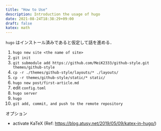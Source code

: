```yaml
---
title: "How to Use"
description: Introduction the usage of hugo
date: 2021-08-24T18:38:29+09:00
draft: false
katex: math
---
```


`hugo` はインストール済みであると仮定して話を進める．

1. `hugo new site <the name of site>`
1. `git init`
1. `git submodule add https://github.com/MeiK2333/github-style.git themes/github-style`
1. `cp -r ./themes/github-style/layouts/* ./layouts/`
1. `cp -r themes/github-style/static/* static/`
1. `hugo new post/first-article.md`
1. edit `config.toml`
1. `hugo server`
1. `hugo`
1. `git add, commit, and push to the remote repository`

オプション

- activate KaTeX (Ref: https://blog.atusy.net/2019/05/09/katex-in-hugo/)